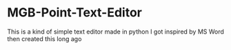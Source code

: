 # MGB-Point-Text-Editor
This is a kind of simple text editor made in python I got inspired by MS Word then created this long ago
